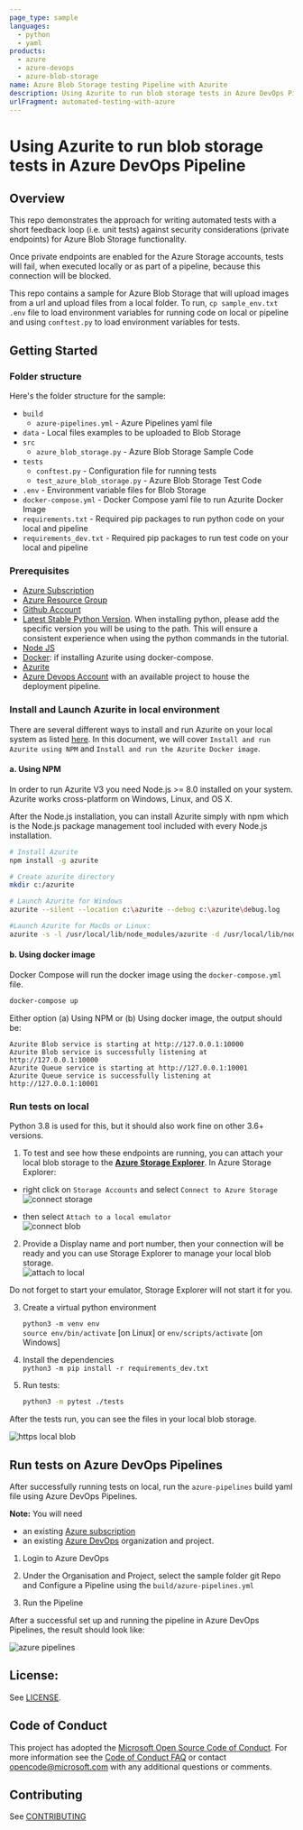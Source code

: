 ```yaml
---
page_type: sample
languages:
  - python
  - yaml
products:
  - azure
  - azure-devops
  - azure-blob-storage
name: Azure Blob Storage testing Pipeline with Azurite
description: Using Azurite to run blob storage tests in Azure DevOps Pipeline with a sample application
urlFragment: automated-testing-with-azure
---
```


# Using Azurite to run blob storage tests in Azure DevOps Pipeline

## Overview

This repo demonstrates the approach for writing automated tests with a short feedback loop (i.e. unit tests) against security considerations (private endpoints) for Azure Blob Storage functionality.

Once private endpoints are enabled for the Azure Storage accounts, tests will fail, when executed locally or as part of a pipeline, because this connection will be blocked.

This repo contains a sample for Azure Blob Storage that will upload images from a url and upload files from a local folder. To run, `cp sample_env.txt .env` file to load environment variables for running code on local or pipeline and using `conftest.py` to load environment variables for tests.

## Getting Started

### Folder structure

Here's the folder structure for the sample:

- `build`
  - `azure-pipelines.yml` - Azure Pipelines yaml file
- `data` - Local files examples to be uploaded to Blob Storage
- `src`
  - `azure_blob_storage.py` - Azure Blob Storage Sample Code
- `tests`
  - `conftest.py` - Configuration file for running tests
  - `test_azure_blob_storage.py` - Azure Blob Storage Test Code
- `.env` - Environment variable files for Blob Storage
- `docker-compose.yml` - Docker Compose yaml file to run Azurite Docker Image
- `requirements.txt` - Required pip packages to run python code on your local and pipeline
- `requirements_dev.txt` - Required pip packages to run test code on your local and pipeline

### Prerequisites

- [Azure Subscription](https://docs.microsoft.com/en-us/azure/cost-management-billing/manage/create-subscription#:~:text=Create%20Subscription%20Azure%201%20Sign%20in%20to%20the,for%20each%20type%20of%20billing%20account.%20See%20More.)
- [Azure Resource Group](https://docs.microsoft.com/en-us/azure/azure-resource-manager/management/manage-resource-groups-portal#:~:text=Create%20resource%20groups%201%20Sign%20in%20to%20the,newly%20created%20resource%20group%20to%20open%20it.)
- [Github Account](https://github.com/)
- [Latest Stable Python Version](https://www.python.org/downloads/). When installing python, please add the specific version you will be using to the path. This will ensure a consistent experience when using the python commands in the tutorial.
- [Node JS](https://nodejs.org/en/download/)
- [Docker](https://docs.docker.com/desktop/): if installing Azurite using docker-compose.
- [Azurite](https://docs.microsoft.com/en-us/azure/storage/common/storage-use-azurite#install-and-run-azurite-by-using-npm)
- [Azure Devops Account](https://www.dev.azure.com/) with an available project to house the deployment pipeline.

### Install and Launch Azurite in local environment

There are several different ways to install and run Azurite on your local system as listed [here](https://docs.microsoft.com/en-us/azure/storage/common/storage-use-azurite#install-and-run-azurite-by-using-npm). In this document, we will cover `Install and run Azurite using NPM` and `Install and run the Azurite Docker image`.

#### a. Using NPM

In order to run Azurite V3 you need Node.js >= 8.0 installed on your system. Azurite works cross-platform on Windows, Linux, and OS X.

After the Node.js installation, you can install Azurite simply with npm which is the Node.js package management tool included with every Node.js installation.

```bash
# Install Azurite
npm install -g azurite

# Create azurite directory
mkdir c:/azurite

# Launch Azurite for Windows
azurite --silent --location c:\azurite --debug c:\azurite\debug.log

#Launch Azurite for MacOs or Linux:
azurite -s -l /usr/local/lib/node_modules/azurite -d /usr/local/lib/node_modules/azurite/debug.log
```

#### b. Using docker image

Docker Compose will run the docker image using the `docker-compose.yml` file.

```bash
docker-compose up
```

Either option (a) Using NPM or (b) Using docker image, the output should be:

```shell
Azurite Blob service is starting at http://127.0.0.1:10000
Azurite Blob service is successfully listening at http://127.0.0.1:10000
Azurite Queue service is starting at http://127.0.0.1:10001
Azurite Queue service is successfully listening at http://127.0.0.1:10001
```

### Run tests on local

Python 3.8 is used for this, but it should also work fine on other 3.6+ versions.

1. To test and see how these endpoints are running, you can attach your local blob storage to the [**Azure Storage Explorer**](https://azure.microsoft.com/en-us/features/storage-explorer/). In Azure Storage Explorer:

- right click on `Storage Accounts` and select `Connect to Azure Storage`
  ![connect storage](assets/storage_account.png)

- then select `Attach to a local emulator`  
   ![connect blob](assets/blob_storage_connection.png)

2. Provide a Display name and port number, then your connection will be ready and you can use Storage Explorer to manage your local blob storage.  
   ![attach to local](assets/blob_storage_connection_attach.png)

Do not forget to start your emulator, Storage Explorer will not start it for you.

3. Create a virtual python environment

   `python3 -m venv env`  
   `source env/bin/activate` [on Linux] or `env/scripts/activate` [on Windows]

4. Install the dependencies  
   `python3 -m pip install -r requirements_dev.txt`
5. Run tests:

   ```bash
   python3 -m pytest ./tests
   ```

After the tests run, you can see the files in your local blob storage.

![https local blob](assets/http_local_blob_storage.png)

## Run tests on Azure DevOps Pipelines

After successfully running tests on local, run the `azure-pipelines` build yaml file using Azure DevOps Pipelines.

**Note:** You will need

- an existing [Azure subscription](https://azure.microsoft.com/en-us/free/)
- an existing [Azure DevOps](https://azure.microsoft.com/en-us/services/devops/) organization and project.

1. Login to Azure DevOps

2. Under the Organisation and Project, select the sample folder git Repo and Configure a Pipeline using the `build/azure-pipelines.yml`

3. Run the Pipeline

After a successful set up and running the pipeline in Azure DevOps Pipelines, the result should look like:

![azure pipelines](assets/azure_pipeline.png)

## License:

See [LICENSE](LICENSE).

## Code of Conduct

This project has adopted the [Microsoft Open Source Code of Conduct](https://opensource.microsoft.com/codeofconduct/). For more information see the [Code of Conduct FAQ](https://opensource.microsoft.com/codeofconduct/faq/) or contact [opencode@microsoft.com](mailto:opencode@microsoft.com) with any additional questions or comments.

## Contributing

See [CONTRIBUTING](CONTRIBUTING.MD)
